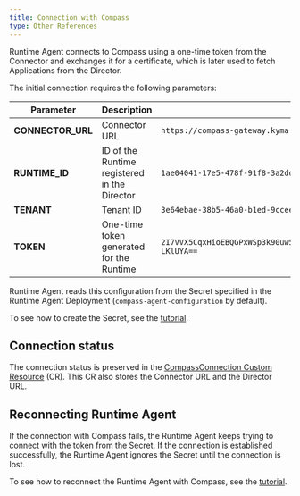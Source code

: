 ```yaml
---
title: Connection with Compass
type: Other References
---
```


Runtime Agent connects to Compass using a one-time token from the Connector and exchanges it for a certificate, which is later used to fetch Applications from the Director.

The initial connection requires the following parameters:

| **Parameter** | **Description** | **Example value** |
|---------------|-----------------|-------------------|
| **CONNECTOR_URL** | Connector URL | `https://compass-gateway.kyma.local/connector/graphql` |
| **RUNTIME_ID** | ID of the Runtime registered in the Director | `1ae04041-17e5-478f-91f8-3a2ddc7700de` |
| **TENANT** | Tenant ID  | `3e64ebae-38b5-46a0-b1ed-9ccee153a0ae` |
| **TOKEN** | One-time token generated for the Runtime | `2I7VVX5CqxHioEBQGPxWSp3k90uw51tmx5dbo0IZd5VNFzGoPfppYrMIuoCNwFOKp05wsioJNLJYxdI-LKlUYA==` |

Runtime Agent reads this configuration from the Secret specified in the Runtime Agent Deployment (`compass-agent-configuration` by default).

To see how to create the Secret, see the [tutorial](#tutorials-configure-runtime-agent-with-compass).

## Connection status

The connection status is preserved in the [CompassConnection Custom Resource](#custom-resource-compass-connection) (CR). This CR also stores the Connector URL and the Director URL.

## Reconnecting Runtime Agent

If the connection with Compass fails, the Runtime Agent keeps trying to connect with the token from the Secret. If the connection is established successfully, the Runtime Agent ignores the Secret until the connection is lost.

To see how to reconnect the Runtime Agent with Compass, see the [tutorial](#tutorials-reconnect-runtime-agent-with-compass).
